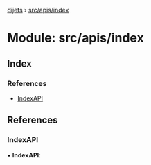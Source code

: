 [dijets](../README.md) › [src/apis/index](src_apis_index.md)

# Module: src/apis/index

## Index

### References

* [IndexAPI](src_apis_index.md#indexapi)

## References

###  IndexAPI

• **IndexAPI**:
